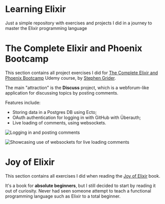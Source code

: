 # Learning Elixir

Just a simple repository with exercises and projects I did in a journey to master the Elixir programming language



# The Complete Elixir and Phoenix Bootcamp

This section contains all project exercises I did for [The Complete Elixir and Phoenix Bootcamp](https://www.udemy.com/course/the-complete-elixir-and-phoenix-bootcamp-and-tutorial) Udemy course, by [Stephen Grider](https://github.com/stephengrider).

The main "attraction" is the **Discuss** project, which is a webforum-like application for discussing topics by posting comments.

Features include:
- Storing data in a Postgres DB using Ecto;
- OAuth authentication for logging in with GitHub with Überauth;
- Live loading of comments, using websockets.

![Logging in and posting comments](complete-elixir-bootcamp/Discuss-01.webp)

![Showcasing use of websockets for live loading comments](complete-elixir-bootcamp/Discuss-02.webp)



# Joy of Elixir

This section contains all exercises I did when reading the [Joy of Elixir](https://joyofelixir.com/) book.

It's a book for **absolute beginners**, but I still decided to start by reading it out of curiosity. Never had seen someone attempt to teach a functional programming language such as Elixir to a total beginner.
